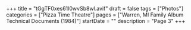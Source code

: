 +++
title = "tGgTF0xes61I0wvSb8wl.avif"
draft = false
tags = ["Photos"]
categories = ["Pizza Time Theatre"]
pages = ["Warren, MI Family Album Technical Documents (1984)"]
startDate = ""
description = "Page 3"
+++
